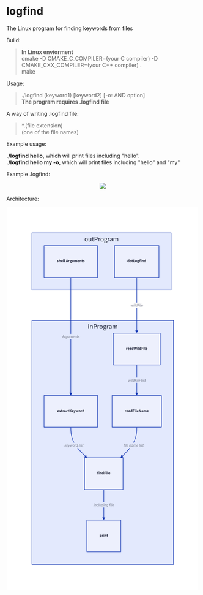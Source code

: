 # logfind

The Linux program for finding keywords from files   

Build:   
>__In Linux enviorment__   
>cmake -D CMAKE_C_COMPILER=(your C compiler) -D CMAKE_CXX_COMPILER=(your C++ compiler) .   
>make

Usage:     
>./logfind (keyword1) [keyword2] [-o: AND option]    
>__The program requires .logfind file__  

A way of writing .logfind file:
>*.(file extension)   
>(one of the file names)

Example usage:    
    
__./logfind hello__, which will print files including "hello".    
__./logfind hello my -o__, which will print files including "hello" and "my"

Example .logfind:

<p align="center"> <img src="https://user-images.githubusercontent.com/59336397/215263176-8e097865-902f-4aaf-8c39-e61e6dd38bc3.png"> </p>


Architecture:   

<p align="center"><img src="img/architechure.png" width="500px" height="1000px" ></img><br/></p>
